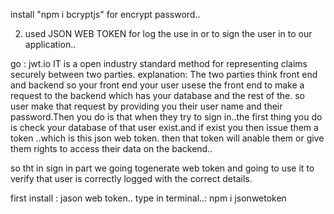 install "npm i bcryptjs" for encrypt password..


2) used JSON WEB TOKEN for log the use in or to sign the  user in to our application..

go : jwt.io
IT is a open industry standard method for representing claims securely between two parties.
explanation: The two parties think front end and backend so your front end your user usese the front end to make a request to the  backend which has your database and the rest of the. so user make that request by providing you their user name and their password.Then you do is that when they try to sign in..the first thing you  do is check your database of that user exist.and if exist you then issue them a token ..which is this json web token.
then that token will anable them or give them rights to access their data on the backend..

so tht in sign in part we going togenerate web token and going to use it to verify that user is correctly logged with the correct details.

first install : jason web token..
type in terminal..: npm i jsonwetoken 

  



